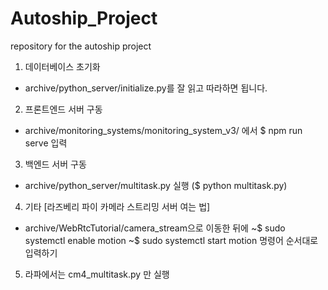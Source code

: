 # Autoship_Project
repository for the autoship project
1. 데이터베이스 초기화
- archive/python_server/initialize.py를 잘 읽고 따라하면 됩니다.
2. 프론트엔드 서버 구동
- archive/monitoring_systems/monitoring_system_v3/ 에서 $ npm run serve 입력
3. 백엔드 서버 구동
- archive/python_server/multitask.py 실행 ($ python multitask.py)
4. 기타
[라즈베리 파이 카메라 스트리밍 서버 여는 법]
- archive/WebRtcTutorial/camera_stream으로 이동한 뒤에 ~$ sudo systemctl enable motion ~$ sudo systemctl start motion
명령어 순서대로 입력하기
5. 라파에서는 cm4_multitask.py 만 실행
  

